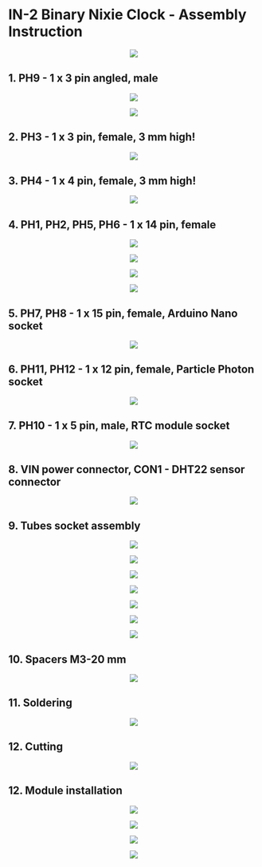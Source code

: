 # IN-2 Binary Nixie Clock - Assembly Instruction

<p align="center"><img src="https://github.com/marcinsaj/IN2-Binary-Nixie-Clock/blob/master/extras/assembly-instruction/in2-binary-nixie-clock-assembly-instruction_12.png"></p>

## 1. PH9 - 1 x 3 pin angled, male
<p align="center"><img src="https://github.com/marcinsaj/IN2-Binary-Nixie-Clock/blob/master/extras/assembly-instruction/images/in2-binary-nixie-clock-assembly-instruction-images_01.jpg"></p>

<p align="center"><img src="https://raw.githubusercontent.com/marcinsaj/IN2-Binary-Nixie-Clock/master/extras/VCC-Settings-IN2-Binary-Nixie-Clock.jpg"></p>

## 2. PH3 - 1 x 3 pin, female, 3 mm high!
<p align="center"><img src="https://github.com/marcinsaj/IN2-Binary-Nixie-Clock/blob/master/extras/assembly-instruction/images/in2-binary-nixie-clock-assembly-instruction-images_03.jpg"></p>

## 3. PH4 - 1 x 4 pin, female, 3 mm high!
<p align="center"><img src="https://github.com/marcinsaj/IN2-Binary-Nixie-Clock/blob/master/extras/assembly-instruction/images/in2-binary-nixie-clock-assembly-instruction-images_02.jpg"></p>

## 4. PH1, PH2, PH5, PH6 - 1 x 14 pin, female
<p align="center"><img src="https://github.com/marcinsaj/IN2-Binary-Nixie-Clock/blob/master/extras/assembly-instruction/images/in2-binary-nixie-clock-assembly-instruction-images_04.jpg"></p>
<p align="center"><img src="https://github.com/marcinsaj/IN2-Binary-Nixie-Clock/blob/master/extras/assembly-instruction/images/in2-binary-nixie-clock-assembly-instruction-images_05.jpg"></p>
<p align="center"><img src="https://github.com/marcinsaj/IN2-Binary-Nixie-Clock/blob/master/extras/assembly-instruction/images/in2-binary-nixie-clock-assembly-instruction-images_06.jpg"></p>
<p align="center"><img src="https://github.com/marcinsaj/IN2-Binary-Nixie-Clock/blob/master/extras/assembly-instruction/images/in2-binary-nixie-clock-assembly-instruction-images_07.jpg"></p>

## 5. PH7, PH8 - 1 x 15 pin, female, Arduino Nano socket
<p align="center"><img src="https://github.com/marcinsaj/IN2-Binary-Nixie-Clock/blob/master/extras/assembly-instruction/images/in2-binary-nixie-clock-assembly-instruction-images_08.jpg"></p>

## 6. PH11, PH12 - 1 x 12 pin, female, Particle Photon socket
<p align="center"><img src="https://github.com/marcinsaj/IN2-Binary-Nixie-Clock/blob/master/extras/assembly-instruction/images/in2-binary-nixie-clock-assembly-instruction-images_09.jpg"></p>

## 7. PH10 - 1 x 5 pin, male, RTC module socket
<p align="center"><img src="https://github.com/marcinsaj/IN2-Binary-Nixie-Clock/blob/master/extras/assembly-instruction/images/in2-binary-nixie-clock-assembly-instruction-images_10.jpg"></p>

## 8. VIN power connector, CON1 - DHT22 sensor connector
<p align="center"><img src="https://github.com/marcinsaj/IN2-Binary-Nixie-Clock/blob/master/extras/assembly-instruction/images/in2-binary-nixie-clock-assembly-instruction-images_11.jpg"></p>

## 9. Tubes socket assembly
<p align="center"><img src="https://github.com/marcinsaj/IN2-Binary-Nixie-Clock/blob/master/extras/assembly-instruction/in2-binary-nixie-clock-assembly-instruction_01.png"></p>

<p align="center"><img src="https://github.com/marcinsaj/IN2-Binary-Nixie-Clock/blob/master/extras/assembly-instruction/in2-binary-nixie-clock-assembly-instruction_02.png"></p>

<p align="center"><img src="https://github.com/marcinsaj/IN2-Binary-Nixie-Clock/blob/master/extras/assembly-instruction/in2-binary-nixie-clock-assembly-instruction_03.png"></p>

<p align="center"><img src="https://github.com/marcinsaj/IN2-Binary-Nixie-Clock/blob/master/extras/assembly-instruction/in2-binary-nixie-clock-assembly-instruction_04.png"></p>

<p align="center"><img src="https://github.com/marcinsaj/IN2-Binary-Nixie-Clock/blob/master/extras/assembly-instruction/in2-nixie-binary-clock-tube-socket-assembly.png"></p>

<p align="center"><img src="https://github.com/marcinsaj/IN2-Binary-Nixie-Clock/blob/master/extras/assembly-instruction/in2-binary-nixie-clock-assembly-instruction_05.png"></p>

<p align="center"><img src="https://github.com/marcinsaj/IN2-Binary-Nixie-Clock/blob/master/extras/assembly-instruction/in2-binary-nixie-clock-assembly-instruction_06.png"></p>

## 10. Spacers M3-20 mm
<p align="center"><img src="https://github.com/marcinsaj/IN2-Binary-Nixie-Clock/blob/master/extras/assembly-instruction/in2-binary-nixie-clock-assembly-instruction_07.png"></p>

## 11. Soldering
<p align="center"><img src="https://github.com/marcinsaj/IN2-Binary-Nixie-Clock/blob/master/extras/assembly-instruction/in2-binary-nixie-clock-assembly-instruction_08.png"></p>

## 12. Cutting
<p align="center"><img src="https://github.com/marcinsaj/IN2-Binary-Nixie-Clock/blob/master/extras/assembly-instruction/in2-binary-nixie-clock-assembly-instruction_09.png"></p>

## 12. Module installation
<p align="center"><img src="https://github.com/marcinsaj/IN2-Binary-Nixie-Clock/blob/master/extras/assembly-instruction/images/in2-binary-nixie-clock-assembly-instruction-images_12.jpg"></p>

<p align="center"><img src="https://github.com/marcinsaj/IN2-Binary-Nixie-Clock/blob/master/extras/assembly-instruction/in2-binary-nixie-clock-assembly-instruction_10.png"></p>
<p align="center"><img src="https://github.com/marcinsaj/IN2-Binary-Nixie-Clock/blob/master/extras/assembly-instruction/in2-binary-nixie-clock-assembly-instruction_11.png"></p>
<p align="center"><img src="https://github.com/marcinsaj/IN2-Binary-Nixie-Clock/blob/master/extras/assembly-instruction/in2-binary-nixie-clock-assembly-instruction_12.png"></p>
